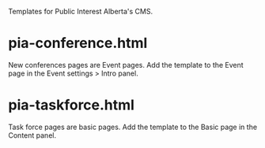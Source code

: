 Templates for Public Interest Alberta's CMS.

# pia-conference.html #

New conferences pages are Event pages.
Add the template to the Event page in the Event settings > Intro panel.

# pia-taskforce.html #

Task force pages are basic pages.
Add the template to the Basic page in the Content panel.
